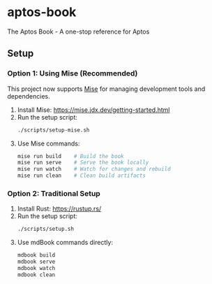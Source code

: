 # aptos-book
The Aptos Book - A one-stop reference for Aptos

## Setup

### Option 1: Using Mise (Recommended)

This project now supports [Mise](https://mise.jdx.dev/) for managing development tools and dependencies.

1. Install Mise: https://mise.jdx.dev/getting-started.html
2. Run the setup script:
   ```bash
   ./scripts/setup-mise.sh
   ```
3. Use Mise commands:
   ```bash
   mise run build    # Build the book
   mise run serve    # Serve the book locally
   mise run watch    # Watch for changes and rebuild
   mise run clean    # Clean build artifacts
   ```

### Option 2: Traditional Setup

1. Install Rust: https://rustup.rs/
2. Run the setup script:
   ```bash
   ./scripts/setup.sh
   ```
3. Use mdBook commands directly:
   ```bash
   mdbook build
   mdbook serve
   mdbook watch
   mdbook clean
   ```
